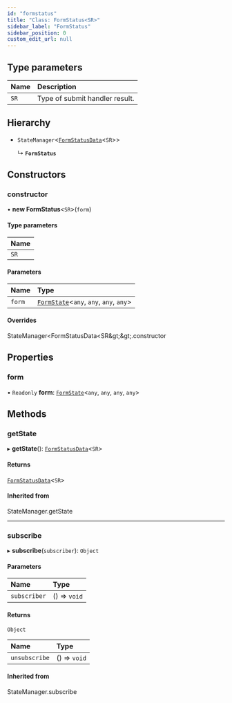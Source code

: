 ```yaml
---
id: "formstatus"
title: "Class: FormStatus<SR>"
sidebar_label: "FormStatus"
sidebar_position: 0
custom_edit_url: null
---
```


## Type parameters

| Name | Description |
| :------ | :------ |
| `SR` | Type of submit handler result. |

## Hierarchy

- `StateManager`<[`FormStatusData`](../interfaces/formstatusdata.md)<`SR`\>\>

  ↳ **`FormStatus`**

## Constructors

### constructor

• **new FormStatus**<`SR`\>(`form`)

#### Type parameters

| Name |
| :------ |
| `SR` |

#### Parameters

| Name | Type |
| :------ | :------ |
| `form` | [`FormState`](formstate.md)<`any`, `any`, `any`, `any`\> |

#### Overrides

StateManager&lt;FormStatusData&lt;SR\&gt;\&gt;.constructor

## Properties

### form

• `Readonly` **form**: [`FormState`](formstate.md)<`any`, `any`, `any`, `any`\>

## Methods

### getState

▸ **getState**(): [`FormStatusData`](../interfaces/formstatusdata.md)<`SR`\>

#### Returns

[`FormStatusData`](../interfaces/formstatusdata.md)<`SR`\>

#### Inherited from

StateManager.getState

___

### subscribe

▸ **subscribe**(`subscriber`): `Object`

#### Parameters

| Name | Type |
| :------ | :------ |
| `subscriber` | () => `void` |

#### Returns

`Object`

| Name | Type |
| :------ | :------ |
| `unsubscribe` | () => `void` |

#### Inherited from

StateManager.subscribe
